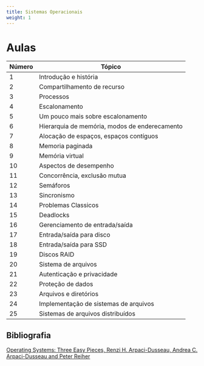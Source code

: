 ```yaml
---
title: Sistemas Operacionais
weight: 1
---
```


# Aulas

| Número | Tópico   |
|--------|------------------------|
| 1      | Introdução e história    |
| 2      | Compartilhamento de recurso
| 3      | Processos                 |
| 4      | Escalonamento             |
| 5      | Um pouco mais sobre escalonamento |
| 6      | Hierarquia de memória, modos de enderecamento |
| 7      | Alocação de espaços, espaços contíguos |
| 8      | Memoria paginada          |
| 9      | Memória virtual           |
| 10     | Aspectos de desempenho    |
| 11     | Concorrência, exclusão mutua|
| 12     | Semáforos                |
| 13     | Sincronismo              |
| 14     | Problemas Classicos      |
| 15     | Deadlocks                 |
| 16     | Gerenciamento de entrada/saída   |
| 17     | Entrada/saída para disco    |
| 18     | Entrada/saída para SSD     |
| 19     | Discos RAID                |
| 20     | Sistema de arquivos       |
| 21     | Autenticação e privacidade|
| 22     | Proteção de dados         |
| 23     | Arquivos e diretórios    |
| 24     | Implementação de sistemas de arquivos|
| 25     | Sistemas de arquivos distribuídos |

## Bibliografia
[Operating Systems: Three Easy Pieces, Renzi H. Arpaci-Dusseau, Andrea C. Arpaci-Dusseau and Peter Reiher](../cs-common-private-files/Books/Operational-Systems-Three-Easy-Pieces.pdf)
